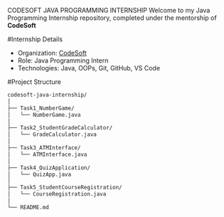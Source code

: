 CODESOFT JAVA PROGRAMMING INTERNSHIP
Welcome to my Java Programming Internship repository, completed under the mentorship of **CodeSoft**

#Internship Details

- Organization: [CodeSoft](https://www.codesoft.in/)
- Role: Java Programming Intern
- Technologies: Java, OOPs, Git, GitHub, VS Code


#Project Structure

```bash
codesoft-java-internship/
│
├── Task1_NumberGame/
│   └── NumberGame.java
│
├── Task2_StudentGradeCalculator/
│   └── GradeCalculator.java
│
├── Task3_ATMInterface/
│   └── ATMInterface.java
│
├── Task4_QuizApplication/
│   └── QuizApp.java
│
├── Task5_StudentCourseRegistration/
│   └── CourseRegistration.java
│
└── README.md
